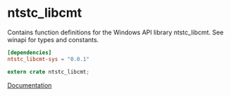 # ntstc_libcmt #
Contains function definitions for the Windows API library ntstc_libcmt. See winapi for types and constants.

```toml
[dependencies]
ntstc_libcmt-sys = "0.0.1"
```

```rust
extern crate ntstc_libcmt;
```

[Documentation](https://retep998.github.io/doc/winapi/ntstc_libcmt/)

